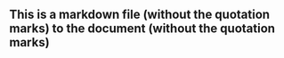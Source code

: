 ## This is a markdown file (without the quotation marks) to the document (without the quotation marks)
